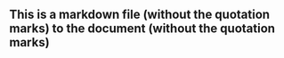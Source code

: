 ## This is a markdown file (without the quotation marks) to the document (without the quotation marks)
